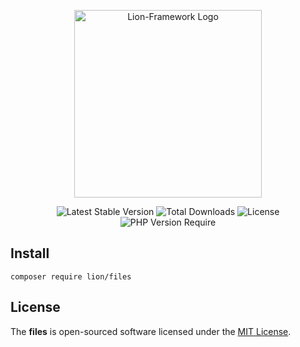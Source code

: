 <p align="center">
  <a href="https://lion-client.vercel.app/" target="_blank">
    <img
         src="https://user-images.githubusercontent.com/56183278/230516080-096130be-e474-4f3a-a78a-44d3973ff715.png"
         width="300"
         alt="Lion-Framework Logo"
    >
  </a>
</p>

<p align="center">
  <img src="http://poser.pugx.org/lion/files/v" alt="Latest Stable Version">
  <img src="http://poser.pugx.org/lion/files/downloads" alt="Total Downloads">
  <img src="http://poser.pugx.org/lion/files/license" alt="License">
  <img src="http://poser.pugx.org/lion/files/require/php" alt="PHP Version Require">
</p>

## Install

```shell
composer require lion/files
```

## License

The <strong>files</strong> is open-sourced software licensed under the [MIT License](https://github.com/lion-packages/files/blob/main/LICENSE).
